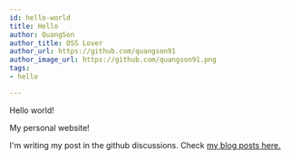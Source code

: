 ```yaml
---
id: hello-world
title: Hello
author: QuangSon
author_title: OSS Lover
author_url: https://github.com/quangson91
author_image_url: https://github.com/quangson91.png
tags:
- hello

---
```

Hello world!

My personal website!

I'm writing my post in the github discussions.
Check [my blog posts here.](https://github.com/quangson91/quangson91.github.io/discussions)

